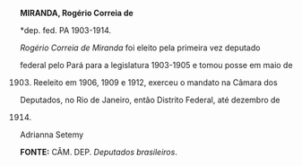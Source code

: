 **MIRANDA, Rogério Correia de**



\*dep. fed. PA 1903-1914.



*Rogério Correia de Miranda* foi eleito pela primeira vez deputado

federal pelo Pará para a legislatura 1903-1905 e tomou posse em maio de

1903. Reeleito em 1906, 1909 e 1912, exerceu o mandato na Câmara dos

Deputados, no Rio de Janeiro, então Distrito Federal, até dezembro de

1914.



Adrianna Setemy



**FONTE:** CÂM. DEP. *Deputados brasileiros*.

